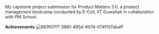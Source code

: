 My capstone project submission for Product Matters 3.0, a product management bootcamp conducted by E-Cell, IIT Guwahati in collaboration with PM School.
<br>
<br>
**Achievements**
![893f07f7-3881-495d-807d-074f107abaff](https://github.com/mohak0900/BookMyShow-Product-Management-Capstone/assets/153271385/3b74d06a-ec9c-4ede-8929-4ea2a4c89165)
